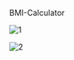 BMI-Calculator

![1](https://github.com/shammisk/BMI-Calculator/assets/99946678/b156de77-616d-4d28-9009-25b9180a9a01)  



![2](https://github.com/shammisk/BMI-Calculator/assets/99946678/8fd67377-110e-4c82-b899-3ab69cb9a2a6)





